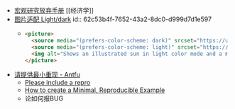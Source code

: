 - [宏观研究放弃手册](https://blog.nullday.xyz/blog/the-guide-to-giveup-marco/) [[经济学]]
- [图片适配 Light/dark](https://docs.github.com/cn/get-started/writing-on-github/getting-started-with-writing-and-formatting-on-github/basic-writing-and-formatting-syntax)
  id:: 62c53b4f-7652-43a2-8dc0-d999d7d1e597
	- ```html
	  <picture>
	    <source media="(prefers-color-scheme: dark)" srcset="https://user-images.githubusercontent.com/25423296/163456776-7f95b81a-f1ed-45f7-b7ab-8fa810d529fa.png">
	    <source media="(prefers-color-scheme: light)" srcset="https://user-images.githubusercontent.com/25423296/163456779-a8556205-d0a5-45e2-ac17-42d089e3c3f8.png">
	    <img alt="Shows an illustrated sun in light color mode and a moon with stars in dark color mode." src="https://user-images.githubusercontent.com/25423296/163456779-a8556205-d0a5-45e2-ac17-42d089e3c3f8.png">
	  </picture>
	  ```
- [请提供最小重现 - Antfu](https://antfu.me/posts/why-reproductions-are-required-zh)
	- [Please include a repro](https://gist.github.com/Rich-Harris/88c5fc2ac6dc941b22e7996af05d70ff)
	- [How to create a Minimal, Reproducible Example](https://stackoverflow.com/help/minimal-reproducible-example)
	- 论如何报BUG